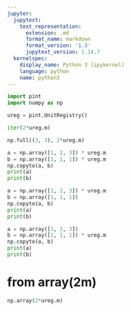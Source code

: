 ```yaml
---
jupyter:
  jupytext:
    text_representation:
      extension: .md
      format_name: markdown
      format_version: '1.3'
      jupytext_version: 1.14.7
  kernelspec:
    display_name: Python 3 (ipykernel)
    language: python
    name: python3
---
```


```python
import pint
import numpy as np
```

```python
ureg = pint.UnitRegistry()
```

```python
iter(2*ureg.m)
```

```python
np.full((3, 3), 2*ureg.m)
```

```python
a = np.array([1, 2, 3]) * ureg.m
b = np.array([1, 1, 1]) * ureg.m
np.copyto(a, b)
print(a)
print(b)
```

```python
a = np.array([1, 2, 3]) * ureg.m
b = np.array([1, 1, 1]) 
np.copyto(a, b)
print(a)
print(b)
```

```python
a = np.array([1, 2, 3])
b = np.array([1, 1, 1]) * ureg.m
np.copyto(a, b)
print(a)
print(b)
```

# from array(2m)

```python
np.array(2*ureg.m)
```

```python

```
